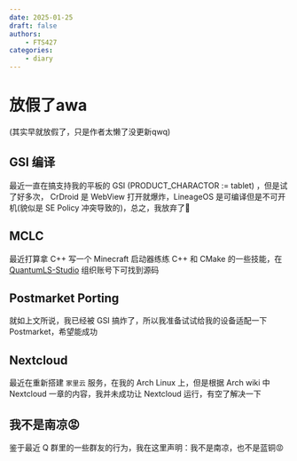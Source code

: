 ```yaml
---
date: 2025-01-25
draft: false
authors:
    - FTS427
categories:
    - diary
---
```


# 放假了awa

(其实早就放假了，只是作者太懒了没更新qwq)

## GSI 编译

最近一直在搞支持我的平板的 GSI (PRODUCT_CHARACTOR := tablet) ，但是试了好多次， CrDroid 是 WebView 打开就爆炸，LineageOS 是可编译但是不可开机(貌似是 SE Policy 冲突导致的)，总之，我放弃了🥲

## MCLC

最近打算拿 C++ 写一个 Minecraft 启动器练练 C++ 和 CMake 的一些技能，在 [QuantumLS-Studio](https://github.com/QuantumLS-Studio) 组织账号下可找到源码

## Postmarket Porting

就如上文所说，我已经被 GSI 搞炸了，所以我准备试试给我的设备适配一下 Postmarket，希望能成功

## Nextcloud

最近在重新搭建 `家里云` 服务，在我的 Arch Linux 上，但是根据 Arch wiki 中 Nextcloud 一章的内容，我并未成功让 Nextcloud 运行，有空了解决一下

## 我不是南凉😡

鉴于最近 Q 群里的一些群友的行为，我在这里声明：我不是南凉，也不是蓝铜😡
